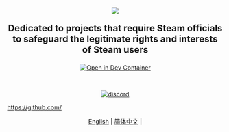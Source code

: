 <h2 align="center">

<picture>
  <source media="(prefers-color-scheme: dark)" srcset="./logo.png" />
  <source media="(prefers-color-scheme: light)" srcset="./logo.png" />
  <img src="./logo.png" />
</picture>

Dedicated to projects that require Steam officials to safeguard the legitimate rights and interests of Steam users
</h2>

<div align="center">

[![Open in Dev Container](https://img.shields.io/static/v1?label=Dev%20Container&message=Open&color=blue&logo=visualstudiocode)](https://vscode.dev/github/labring/sealos)

<br />

[![discord](https://theme.zdassets.com/theme_assets/678183/cc59daa07820943e943c2fc283b9079d7003ff76.svg)](https://discord.gg/qzBmGGZGk7)

</div>

https://github.com/

<p align="center">
  <a href="./README.md">English</a> | 
  <a href="./README_zh.md">简体中文</a> | 
</p>



